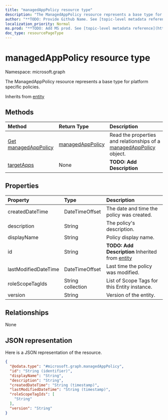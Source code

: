 ```yaml
---
title: "managedAppPolicy resource type"
description: "The ManagedAppPolicy resource represents a base type for platform specific policies."
author: "**TODO: Provide Github Name. See [topic-level metadata reference](https://msgo.azurewebsites.net/add/document/guidelines/metadata.html#topic-level-metadata)**"
localization_priority: Normal
ms.prod: "**TODO: Add MS prod. See [topic-level metadata reference](https://msgo.azurewebsites.net/add/document/guidelines/metadata.html#topic-level-metadata)**"
doc_type: resourcePageType
---
```


# managedAppPolicy resource type


Namespace: microsoft.graph

The ManagedAppPolicy resource represents a base type for platform specific policies.


Inherits from [entity](../resources/entity.md)

## Methods
|Method|Return Type|Description|
|:---|:---|:---|
|[Get managedAppPolicy](../api/managedapppolicy-get.md)|[managedAppPolicy](../resources/managedapppolicy.md)|Read the properties and relationships of a [managedAppPolicy](../resources/managedapppolicy.md) object.|
|[targetApps](../api/managedapppolicy-targetapps.md)|None|**TODO: Add Description**|

## Properties
|Property|Type|Description|
|:---|:---|:---|
|createdDateTime|DateTimeOffset|The date and time the policy was created.|
|description|String|The policy's description.|
|displayName|String|Policy display name.|
|id|String|**TODO: Add Description** Inherited from [entity](../resources/entity.md)|
|lastModifiedDateTime|DateTimeOffset|Last time the policy was modified.|
|roleScopeTagIds|String collection|List of Scope Tags for this Entity instance.|
|version|String|Version of the entity.|

## Relationships
None

## JSON representation
Here is a JSON representation of the resource.
<!-- {
  "blockType": "resource",
  "keyProperty": "id",
  "@odata.type": "microsoft.graph.managedAppPolicy",
  "baseType": "microsoft.graph.entity",
  "openType": false
}
-->
``` json
{
  "@odata.type": "#microsoft.graph.managedAppPolicy",
  "id": "String (identifier)",
  "displayName": "String",
  "description": "String",
  "createdDateTime": "String (timestamp)",
  "lastModifiedDateTime": "String (timestamp)",
  "roleScopeTagIds": [
    "String"
  ],
  "version": "String"
}
```

